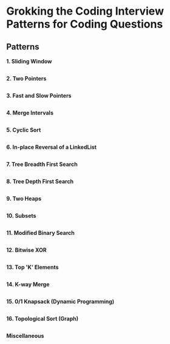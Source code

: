 # Grokking the Coding Interview Patterns for Coding Questions

## Patterns

**1. Sliding Window**
```

```

**2. Two Pointers**
```

```

**3. Fast and Slow Pointers**
```

```

**4. Merge Intervals**
```

```

**5. Cyclic Sort**
```

```

**6. In-place Reversal of a LinkedList**
```

```

**7. Tree Breadth First Search**
```

```

**8. Tree Depth First Search**
```

```

**9. Two Heaps**
```

```

**10. Subsets**
```

```

**11. Modified Binary Search**
```

```

**12. Bitwise XOR**
```

```

**13. Top 'K' Elements**
```

```

**14. K-way Merge**
```

```

**15. 0/1 Knapsack (Dynamic Programming)**
```

```

**16. Topological Sort (Graph)**
```

```

**Miscellaneous**
```

```

